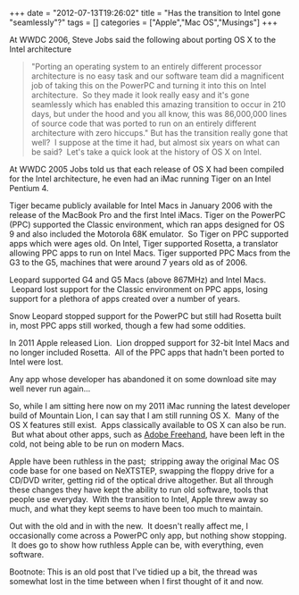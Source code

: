 +++
date = "2012-07-13T19:26:02"
title = "Has the transition to Intel gone \"seamlessly\"?"
tags = []
categories = ["Apple","Mac OS","Musings"]
+++

At WWDC 2006, Steve Jobs said the following about porting OS X to the Intel architecture 
> "Porting an operating system to an entirely different processor architecture is no easy task and our software team did a magnificent job of taking this on the PowerPC and turning it into this on Intel architecture.  So they made it look really easy and it's gone seamlessly which has enabled this amazing transition to occur in 210 days, but under the hood and you all know, this was 86,000,000 lines of source code that was ported to run on an entirely different  architecture with zero hiccups." 
But has the transition really gone that well?  I suppose at the time it had, but almost six years on what can be said?  Let's take a quick look at the history of OS X on Intel. 
 
At WWDC 2005 Jobs told us that each release of OS X had been compiled for the Intel architecture, he even had an iMac running Tiger on an Intel Pentium 4. 
 
Tiger became publicly available for Intel Macs in January 2006 with the release of the MacBook Pro and the first Intel iMacs. 
Tiger on the PowerPC (PPC) supported the Classic environment, which ran apps designed for OS 9 and also included the Motorola 68K emulator.  So Tiger on PPC supported apps which were ages old. 
On Intel, Tiger supported Rosetta, a translator allowing PPC apps to run on Intel Macs. 
Tiger supported PPC Macs from the G3 to the G5, machines that were around 7 years old as of 2006. 
 
Leopard supported G4 and G5 Macs (above 867MHz) and Intel Macs.  Leopard lost support for the Classic environment on PPC apps, losing support for a plethora of apps created over a number of years. 
 
Snow Leopard stopped support for the PowerPC but still had Rosetta built in, most PPC apps still worked, though a few had some oddities. 
 
In 2011 Apple released Lion.  Lion dropped support for 32-bit Intel Macs and no longer included Rosetta.  All of the PPC apps that hadn't been ported to Intel were lost. 
 
Any app whose developer has abandoned it on some download site may well never run again... 
 
So, while I am sitting here now on my 2011 iMac running the latest developer build of Mountain Lion, I can say that I am still running OS X.  Many of the OS X features still exist.  Apps classically available to OS X can also be run.  But what about other apps, such as [Adobe Freehand][1], have been left in the cold, not being able to be run on modern Macs. 
 
Apple have been ruthless in the past;  stripping away the original Mac OS code base for one based on NeXTSTEP, swapping the floppy drive for a CD/DVD writer, getting rid of the optical drive altogether. But all through these changes they have kept the ability to run old software, tools that people use everyday.  With the transition to Intel, Apple threw away so much, and what they kept seems to have been too much to maintain. 
 
Out with the old and in with the new.  It doesn't really affect me, I occasionally come across a PowerPC only app, but nothing show stopping.  It does go to show how ruthless Apple can be, with everything, even software. 
 
Bootnote: This is an old post that I've tidied up a bit, the thread was somewhat lost in the time between when I first thought of it and now.

  [1]: http://www.adobe.com/products/freehand/
